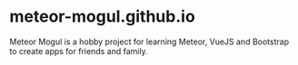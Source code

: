 # meteor-mogul.github.io
Meteor Mogul is a hobby project for learning Meteor, VueJS and Bootstrap to create apps for friends and family.
